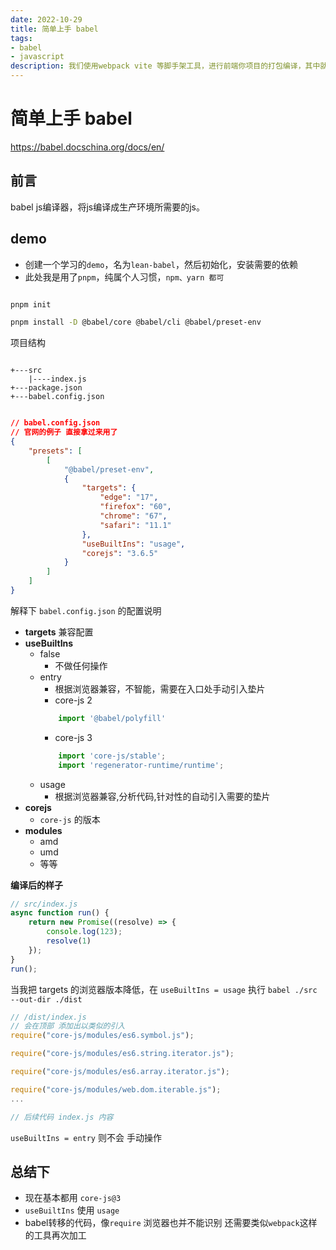```yaml
---
date: 2022-10-29
title: 简单上手 babel
tags:
- babel
- javascript
description: 我们使用webpack vite 等脚手架工具，进行前端你项目的打包编译，其中就离不开 babel。
---
```


# 简单上手 babel

https://babel.docschina.org/docs/en/

## 前言

babel js编译器，将js编译成生产环境所需要的js。

## demo

- 创建一个学习的`demo`，名为`lean-babel`，然后初始化，安装需要的依赖
- 此处我是用了`pnpm`，纯属个人习惯，`npm、yarn 都可`

```bash

pnpm init

pnpm install -D @babel/core @babel/cli @babel/preset-env

```

项目结构

```text

+---src
    |----index.js
+---package.json
+---babel.config.json


```

```json
// babel.config.json
// 官网的例子 直接拿过来用了
{
    "presets": [
        [
            "@babel/preset-env",
            {
                "targets": {
                    "edge": "17",
                    "firefox": "60",
                    "chrome": "67",
                    "safari": "11.1"
                },
                "useBuiltIns": "usage",
                "corejs": "3.6.5"
            }
        ]
    ]
}

```

解释下 `babel.config.json` 的配置说明

- **targets** 兼容配置
- **useBuiltIns**
  - false 
    - 不做任何操作
  - entry
    - 根据浏览器兼容，不智能，需要在入口处手动引入垫片
    - core-js 2
    ```js
        import '@babel/polyfill'
    ```
    - core-js 3
    ```js
        import 'core-js/stable';
        import 'regenerator-runtime/runtime';
    ```
  - usage
    - 根据浏览器兼容,分析代码,针对性的自动引入需要的垫片
- **corejs** 
  - `core-js` 的版本
- **modules** 
  - amd
  - umd
  - 等等

**编译后的样子**

```js
// src/index.js
async function run() {
    return new Promise((resolve) => {
        console.log(123);
        resolve(1)
    });
}
run();
```

当我把 targets 的浏览器版本降低，在 `useBuiltIns = usage` 执行 `babel ./src --out-dir ./dist`

```js
// /dist/index.js
// 会在顶部 添加出以类似的引入
require("core-js/modules/es6.symbol.js");

require("core-js/modules/es6.string.iterator.js");

require("core-js/modules/es6.array.iterator.js");

require("core-js/modules/web.dom.iterable.js");
...

// 后续代码 index.js 内容
```

`useBuiltIns = entry` 则不会 手动操作


## 总结下


- 现在基本都用 `core-js@3`
- `useBuiltIns` 使用 `usage`
- babel转移的代码，像`require` 浏览器也并不能识别 还需要类似`webpack`这样的工具再次加工
